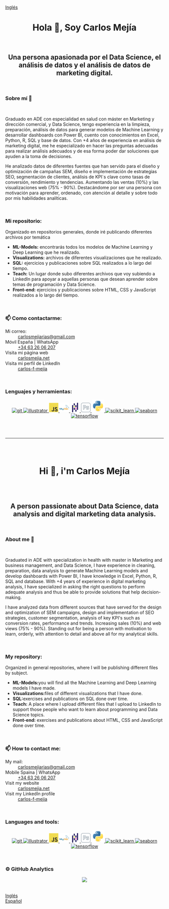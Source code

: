 <a href="#en">Inglés</a>
<h1 align="center"  id="esp">Hola 👋, Soy Carlos Mejía</h1><br>


<h2 align="center">Una persona apasionada por el Data Science, el análisis de datos y el análisis de datos de marketing digital.</h2>
<br>

<h3>Sobre mí  👋</h3>
<br>
  <p>Graduado en ADE con especialidad en salud con máster en Marketing y dirección comercial, y Data Science, tengo experiencia en la limpieza, preparación, análisis de datos para generar modelos de Machine Learning y desarrollar dashboards con Power BI, cuento con conocimientos en Excel, Python, R, SQL y base de datos. Con +4 años de experiencia en análisis de marketing digital, me he especializado en hacer las preguntas adecuadas para realizar análisis adecuados y de esa forma poder dar soluciones que ayuden a la toma de decisiones.  </p>
<p>
He analizado datos de diferentes fuentes que han servido para el diseño y optimización de campañas SEM, diseño e implementación de estrategias SEO, segmentación de clientes, análisis de KPI´s clave como tasas de conversión, rendimiento y tendencias. 
 Aumentando las ventas (10%) y las visualizaciones web (75% - 90%). Destacándome por ser una persona con motivación para aprender, ordenado, con atención al detalle y sobre todo por mis habilidades analíticas.
</p>
<br>
<h3 align="left">Mi repositorio:</h3>
<p>
Organizado en repositorios generales, donde iré publicando diferentes archivos por temática 
</p>
<ul>
  <li><strong>ML-Models:</strong> encontrarás todos los modelos de Machine Learning y Deep Learning que he realizado.</li>
  <li><strong>Visualizations:</strong> archivos de diferentes visualizaciones que he realizado.</li>
  <li><strong>SQL:</strong> ejercicios y publicaciones sobre SQL realizados a lo largo del tiempo.</li>
  <li><strong>Teach:</strong> Un lugar donde subo diferentes archivos que voy subiendo a LinkedIn para apoyar a aquellas personas que desean aprender sobre temas de programación  y Data Science.</li>
  <li><strong>Front-end:</strong> ejercicios y publicaciones sobre HTML, CSS y JavaScript realizados a lo largo del tiempo.</li>
</ul>

<br>
<h3>📫 Como contactarme:</h3>
<dl>
  <dt>Mi correo:</dt>
  <dd><a href="mailto:carlosmejiarias@gmail.com">carlosmejiarias@gmail.com</a></dd>
  <dt>Móvil España | WhatsApp</dt>
  <dd><a href="tel:+34632606207">+34 63 26 06 207</a></dd>
  <dt>Visita mi página web</dt>
  <dd><a href="https://carlosmejia.net/">carlosmejia.net</a></dd>
  <dt>Visita mi perfil de LinkedIn</dt>
  <dd><a href="https://www.linkedin.com/in/carlos-f-mejia/">carlos-f-mejia</a></dd>
</dl>
 <br>

<h3 align="left">Lenguajes y herramientas:</h3>
<div align="center">
  <a href="https://git-scm.com/" target="_blank" rel="noreferrer" > <img src="https://www.vectorlogo.zone/logos/git-scm/git-scm-icon.svg" alt="git" width="30" height="30" style="margin-right: 10"/> </a> 
  <a href="https://www.adobe.com/in/products/illustrator.html" target="_blank" rel="noreferrer" style="margin-right: 10"> <img src="https://www.vectorlogo.zone/logos/adobe_illustrator/adobe_illustrator-icon.svg" alt="illustrator" width="30" height="30"/> </a> 
  <a href="https://developer.mozilla.org/en-US/docs/Web/JavaScript" target="_blank" rel="noreferrer"> <img src="https://raw.githubusercontent.com/devicons/devicon/master/icons/javascript/javascript-original.svg" alt="javascript" width="30" height="30"/> </a>
  <a href="https://www.mysql.com/" target="_blank" rel="noreferrer"> <img src="https://raw.githubusercontent.com/devicons/devicon/master/icons/mysql/mysql-original-wordmark.svg" alt="mysql" width="30" height="30"/> </a>
  <a href="https://pandas.pydata.org/" target="_blank" rel="noreferrer"> <img src="https://raw.githubusercontent.com/devicons/devicon/2ae2a900d2f041da66e950e4d48052658d850630/icons/pandas/pandas-original.svg" alt="pandas" width="30" height="30"/> </a> 
  <a href="https://www.photoshop.com/en" target="_blank" rel="noreferrer"> <img src="https://raw.githubusercontent.com/devicons/devicon/master/icons/photoshop/photoshop-line.svg" alt="photoshop" width="30" height="30"/> </a>
  <a href="https://www.python.org" target="_blank" rel="noreferrer"> <img src="https://raw.githubusercontent.com/devicons/devicon/master/icons/python/python-original.svg" alt="python" width="40" height="40"/> </a> 
  <a href="https://scikit-learn.org/" target="_blank" rel="noreferrer"> <img src="https://upload.wikimedia.org/wikipedia/commons/0/05/Scikit_learn_logo_small.svg" alt="scikit_learn" width="30" height="30"/> </a>
  <a href="https://seaborn.pydata.org/" target="_blank" rel="noreferrer" > <img src="https://seaborn.pydata.org/_images/logo-mark-lightbg.svg" alt="seaborn" width="30" height="30"/> </a>
  <a href="https://www.tensorflow.org" target="_blank" rel="noreferrer" > <img src="https://www.vectorlogo.zone/logos/tensorflow/tensorflow-icon.svg" alt="tensorflow" width="30" height="30"/> </a> </p>
</div>
 <br> <br>
<hr id="en">
<br>
<br>
 <h1 align="center" >Hi 👋, i'm Carlos Mejía</h1><br>
 <br>

<h2 align="center">A person passionate about Data Science, data analysis and digital marketing data analysis.</h2>
<br>

<h3>About me  👋</h3>
<br>
  <p>Graduated in ADE with specialization in health with master in Marketing and business management, and Data Science, I have experience in cleaning, preparation, data analysis to generate Machine Learning models and develop dashboards with Power BI, I have knowledge in Excel, Python, R, SQL and database. With +4 years of experience in digital marketing analysis, I have specialized in asking the right questions to perform adequate analysis and thus be able to provide solutions that help decision-making. </p>
<p>
I have analyzed data from different sources that have served for the design and optimization of SEM campaigns, design and implementation of SEO strategies, customer segmentation, analysis of key KPI's such as conversion rates, performance and trends. 
 Increasing sales (10%) and web views (75% - 90%). Standing out for being a person with motivation to learn, orderly, with attention to detail and above all for my analytical skills.
</p>
<br>
<h3 align="left">My repository:</h3>
<p>
Organized in general repositories, where I will be publishing different files by subject. 
</p>
<ul>
  <li><strong>ML-Models:</strong>you will find all the Machine Learning and Deep Learning models I have made.</li>
  <li><strong>Visualizations:</strong>files of different visualizations that I have done.</li>
  <li><strong>SQL:</strong>exercises and publications on SQL done over time.</li>
  <li><strong>Teach:</strong> A place where I upload different files that I upload to LinkedIn to support those people who want to learn about programming and Data Science topics.</li>
  <li><strong>Front-end:</strong> exercises and publications about HTML, CSS and JavaScript done over time.</li>
</ul>

<br>
<h3>📫 How to contact me:</h3>
<dl>
  <dt>My mail:</dt>
  <dd><a href="mailto:carlosmejiarias@gmail.com">carlosmejiarias@gmail.com</a></dd>
  <dt>Mobile Spaina | WhatsApp</dt>
  <dd><a href="tel:+34632606207">+34 63 26 06 207</a></dd>
  <dt>Visit my website</dt>
  <dd><a href="https://carlosmejia.net/">carlosmejia.net</a></dd>
  <dt>Visit my LinkedIn profile</dt>
  <dd><a href="https://www.linkedin.com/in/carlos-f-mejia/">carlos-f-mejia</a></dd>
</dl>
 <br>

<h3 align="left">Languages and tools:</h3>
<div align="center">
  <a href="https://git-scm.com/" target="_blank" rel="noreferrer" > <img src="https://www.vectorlogo.zone/logos/git-scm/git-scm-icon.svg" alt="git" width="30" height="30" style="margin-right: 10"/> </a> 
  <a href="https://www.adobe.com/in/products/illustrator.html" target="_blank" rel="noreferrer" style="margin-right: 10"> <img src="https://www.vectorlogo.zone/logos/adobe_illustrator/adobe_illustrator-icon.svg" alt="illustrator" width="30" height="30"/> </a> 
  <a href="https://developer.mozilla.org/en-US/docs/Web/JavaScript" target="_blank" rel="noreferrer"> <img src="https://raw.githubusercontent.com/devicons/devicon/master/icons/javascript/javascript-original.svg" alt="javascript" width="30" height="30"/> </a>
  <a href="https://www.mysql.com/" target="_blank" rel="noreferrer"> <img src="https://raw.githubusercontent.com/devicons/devicon/master/icons/mysql/mysql-original-wordmark.svg" alt="mysql" width="30" height="30"/> </a>
  <a href="https://pandas.pydata.org/" target="_blank" rel="noreferrer"> <img src="https://raw.githubusercontent.com/devicons/devicon/2ae2a900d2f041da66e950e4d48052658d850630/icons/pandas/pandas-original.svg" alt="pandas" width="30" height="30"/> </a> 
  <a href="https://www.photoshop.com/en" target="_blank" rel="noreferrer"> <img src="https://raw.githubusercontent.com/devicons/devicon/master/icons/photoshop/photoshop-line.svg" alt="photoshop" width="30" height="30"/> </a>
  <a href="https://www.python.org" target="_blank" rel="noreferrer"> <img src="https://raw.githubusercontent.com/devicons/devicon/master/icons/python/python-original.svg" alt="python" width="40" height="40"/> </a> 
  <a href="https://scikit-learn.org/" target="_blank" rel="noreferrer"> <img src="https://upload.wikimedia.org/wikipedia/commons/0/05/Scikit_learn_logo_small.svg" alt="scikit_learn" width="30" height="30"/> </a>
  <a href="https://seaborn.pydata.org/" target="_blank" rel="noreferrer" > <img src="https://seaborn.pydata.org/_images/logo-mark-lightbg.svg" alt="seaborn" width="30" height="30"/> </a>
  <a href="https://www.tensorflow.org" target="_blank" rel="noreferrer" > <img src="https://www.vectorlogo.zone/logos/tensorflow/tensorflow-icon.svg" alt="tensorflow" width="30" height="30"/> </a> </p>
</div>

 <br>
<h3>⚙️ GitHub Analytics</h3>

<p align="center">
<a href="https://github.com/Carlos-Mejia-Arias">
  <img height="180em" src="https://github-readme-stats-eight-theta.vercel.app/api/top-langs/?username=Carlos-Mejia-Arias&layout=compact&langs_count=8&theme=algolia"/>
</a>
</p>
<br>
<div><a href="#en">Inglés</a></div>
<div><a href="#esp">Español</a></div>

<br><br>
